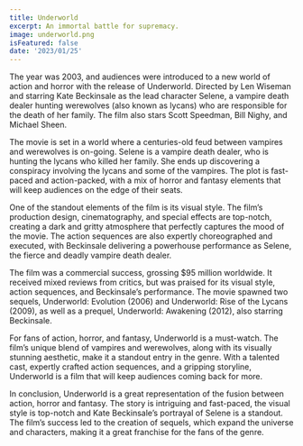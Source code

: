 ```yaml
---
title: Underworld
excerpt: An immortal battle for supremacy.
image: underworld.png
isFeatured: false
date: '2023/01/25'
---
```


The year was 2003, and audiences were introduced to a new world of action and horror with the release of Underworld. Directed by Len Wiseman and starring Kate Beckinsale as the lead character Selene, a vampire death dealer hunting werewolves (also known as lycans) who are responsible for the death of her family. The film also stars Scott Speedman, Bill Nighy, and Michael Sheen.

The movie is set in a world where a centuries-old feud between vampires and werewolves is on-going. Selene is a vampire death dealer, who is hunting the lycans who killed her family. She ends up discovering a conspiracy involving the lycans and some of the vampires. The plot is fast-paced and action-packed, with a mix of horror and fantasy elements that will keep audiences on the edge of their seats.

One of the standout elements of the film is its visual style. The film’s production design, cinematography, and special effects are top-notch, creating a dark and gritty atmosphere that perfectly captures the mood of the movie. The action sequences are also expertly choreographed and executed, with Beckinsale delivering a powerhouse performance as Selene, the fierce and deadly vampire death dealer.

The film was a commercial success, grossing $95 million worldwide. It received mixed reviews from critics, but was praised for its visual style, action sequences, and Beckinsale’s performance. The movie spawned two sequels, Underworld: Evolution (2006) and Underworld: Rise of the Lycans (2009), as well as a prequel, Underworld: Awakening (2012), also starring Beckinsale.

For fans of action, horror, and fantasy, Underworld is a must-watch. The film’s unique blend of vampires and werewolves, along with its visually stunning aesthetic, make it a standout entry in the genre. With a talented cast, expertly crafted action sequences, and a gripping storyline, Underworld is a film that will keep audiences coming back for more.

In conclusion, Underworld is a great representation of the fusion between action, horror and fantasy. The story is intriguing and fast-paced, the visual style is top-notch and Kate Beckinsale’s portrayal of Selene is a standout. The film’s success led to the creation of sequels, which expand the universe and characters, making it a great franchise for the fans of the genre.